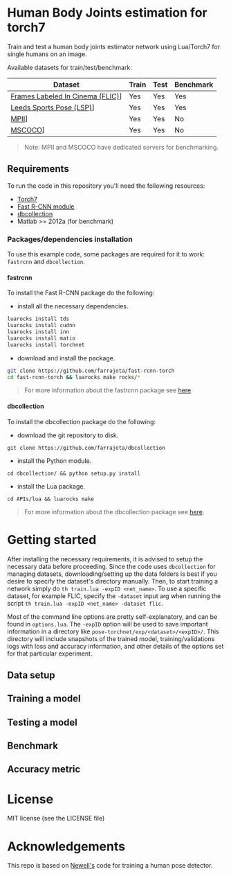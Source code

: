 # Human Body Joints estimation for torch7

Train and test a human body joints estimator network using Lua/Torch7 for single humans on an image. 

Available datasets for train/test/benchmark:

| Dataset | Train | Test | Benchmark |
| --- | --- | --- | --- |
| [Frames Labeled In Cinema (FLIC)](http://bensapp.github.io/flic-dataset.html)] | Yes | Yes | Yes |
| [Leeds Sports Pose (LSP)](http://www.comp.leeds.ac.uk/mat4saj/lspet.html)] | Yes | Yes | Yes |
| [MPII](http://human-pose.mpi-inf.mpg.de/)] | Yes | Yes | No |
| [MSCOCO](http://mscoco.org/)] | Yes | Yes | No |

> Note: MPII and MSCOCO have dedicated servers for benchmarking.


## Requirements

To run the code in this repository you'll need the following resources:

- [Torch7](http://torch.ch/docs/getting-started.html)
- [Fast R-CNN module](https://github.com/farrajota/fast-rcnn-torch)
- [dbcollection](https://github.com/farrajota/dbcollection)
- Matlab >= 2012a (for benchmark)

### Packages/dependencies installation

To use this example code, some packages are required for it to work: `fastrcnn` and `dbcollection`.


#### fastrcnn

To install the Fast R-CNN package do the following:

- install all the necessary dependencies.

```bash
luarocks install tds
luarocks install cudnn
luarocks install inn
luarocks install matio
luarocks install torchnet
```

- download and install the package.

```bash
git clone https://github.com/farrajota/fast-rcnn-torch
cd fast-rcnn-torch && luarocks make rocks/*
```

> For more information about the fastrcnn package see [here](https://github.com/farrajota/fast-rcnn-torch).


#### dbcollection

To install the dbcollection package do the following:

- download the git repository to disk.
```
git clone https://github.com/farrajota/dbcollection
```

- install the Python module.
```
cd dbcollection/ && python setup.py install
```

-  install the Lua package.
```
cd APIs/lua && luarocks make
```

> For more information about the dbcollection package see [here](https://github.com/farrajota/dbcollection).


# Getting started

After installing the necessary requirements, it is advised to setup the necessary data before proceeding. Since the code uses `dbcollection` for managing datasets, downloading/setting up the data folders is best if you desire to specify the dataset's directory manually. Then, to start training a network simply do `th train.lua -expID <net_name>`. To use a specific dataset, for example FLIC, specify the `-dataset` input arg when running the script `th train.lua -expID <net_name> -dataset flic`.


Most of the command line options are pretty self-explanatory, and can be found in `options.lua`. The `-expID` option will be used to save important information in a directory like `pose-torchnet/exp/<dataset>/<expID>/`. This directory will include snapshots of the trained model, training/validations logs with loss and accuracy information, and other details of the options set for that particular experiment.


## Data setup

## Training a model

## Testing a model

## Benchmark

## Accuracy metric


# License

MIT license (see the LICENSE file)


# Acknowledgements

This repo is based on [Newell's](https://github.com/anewell/pose-hg-train) code for training a human pose detector.